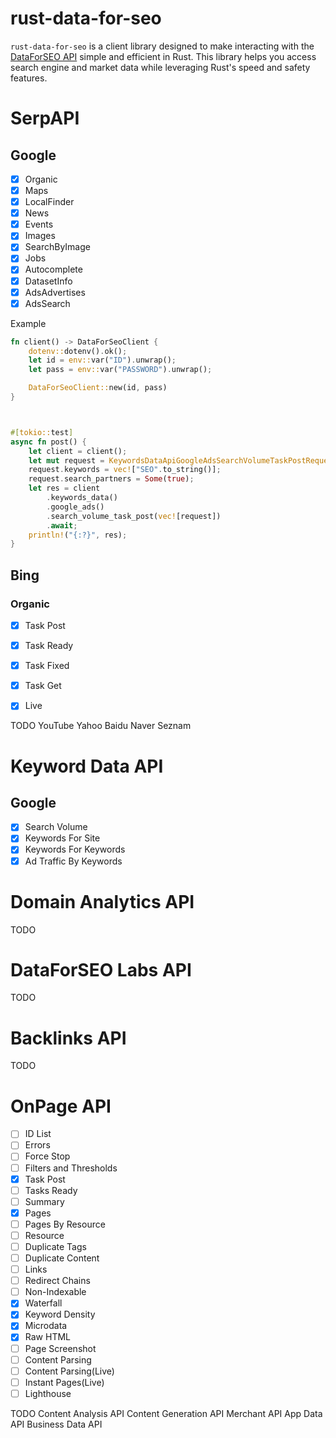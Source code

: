 # rust-data-for-seo

`rust-data-for-seo` is a client library designed to make interacting with the [DataForSEO API](https://dataforseo.com/?aff=183967) simple and efficient in Rust. This library helps you access search engine and market data while leveraging Rust's speed and safety features.


# SerpAPI
## Google  
- [x] Organic
- [x] Maps 
- [x] LocalFinder 
- [x] News 
- [x] Events 
- [x] Images 
- [x] SearchByImage 
- [x] Jobs 
- [x] Autocomplete 
- [x] DatasetInfo 
- [x] AdsAdvertises 
- [x] AdsSearch 

Example
```rust
fn client() -> DataForSeoClient {
    dotenv::dotenv().ok();
    let id = env::var("ID").unwrap();
    let pass = env::var("PASSWORD").unwrap();

    DataForSeoClient::new(id, pass)
}



#[tokio::test]
async fn post() {
    let client = client();
    let mut request = KeywordsDataApiGoogleAdsSearchVolumeTaskPostRequest::new("ja".to_string(), 20636);
    request.keywords = vec!["SEO".to_string()];
    request.search_partners = Some(true);
    let res = client
        .keywords_data()
        .google_ads()
        .search_volume_task_post(vec![request])
        .await;
    println!("{:?}", res);
}
```

## Bing
### Organic
- [x] Task Post
- [x] Task Ready
- [x] Task Fixed
- [x] Task Get
- [x] Live


TODO 
YouTube
Yahoo
Baidu
Naver
Seznam


# Keyword Data API
## Google
- [x] Search Volume
- [x] Keywords For Site
- [x] Keywords For Keywords
- [x] Ad Traffic By Keywords

# Domain Analytics API
TODO

# DataForSEO Labs API
TODO

# Backlinks API
TODO


# OnPage API
- [ ] ID List 
- [ ] Errors
- [ ] Force Stop
- [ ] Filters and Thresholds
- [x] Task Post
- [ ] Tasks Ready
- [ ] Summary
- [x] Pages
- [ ] Pages By Resource
- [ ] Resource
- [ ] Duplicate Tags
- [ ] Duplicate Content
- [ ] Links
- [ ] Redirect Chains
- [ ] Non-Indexable
- [x] Waterfall
- [x] Keyword Density
- [x] Microdata
- [x] Raw HTML
- [ ] Page Screenshot
- [ ] Content Parsing
- [ ] Content Parsing(Live)
- [ ] Instant Pages(Live)
- [ ] Lighthouse

TODO
Content Analysis API
Content Generation API
Merchant API
App Data API
Business Data API
